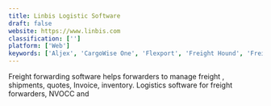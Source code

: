 ```yaml
---
title: Linbis Logistic Software
draft: false 
website: https://www.linbis.com
classification: ['']
platform: ['Web']
keywords: ['Aljex', 'CargoWise One', 'Flexport', 'Freight Hound', 'FreightDATA', 'FreightPOP', 'FreightRover', 'Freightview', 'GT Nexus', 'LoadPilot', 'Logistream', 'Real Time Freight TMS', 'Scope', 'WDX Freight Connect', 'Xeneta', 'pulseTMS']
---
```

Freight forwarding software helps forwarders to manage freight , shipments, quotes, Invoice, inventory. Logistics software for freight forwarders, NVOCC and